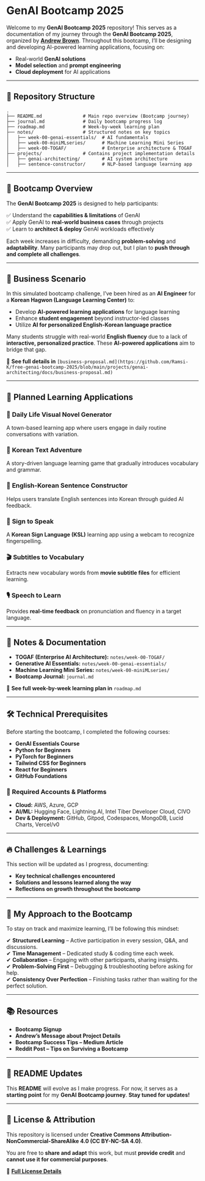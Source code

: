 # GenAI Bootcamp 2025

Welcome to my **GenAI Bootcamp 2025** repository! This serves as a documentation of my journey through the **GenAI Bootcamp 2025**, organized by **[Andrew Brown](https://www.exampro.co/)**. Throughout this bootcamp, I’ll be designing and developing AI-powered learning applications, focusing on:

- Real-world **GenAI solutions**
- **Model selection** and **prompt engineering**
- **Cloud deployment** for AI applications

---

## 📁 Repository Structure
```
.
├── README.md               # Main repo overview (Bootcamp journey)
├── journal.md              # Daily bootcamp progress log
├── roadmap.md              # Week-by-week learning plan
├── notes/                  # Structured notes on key topics
│   ├── week-00-genai-essentials/  # AI fundamentals
│   ├── week-00-miniMLseries/      # Machine Learning Mini Series
│   ├── week-00-TOGAF/             # Enterprise architecture & TOGAF
├── projects/               # Contains project implementation details
│   ├── genai-architecting/        # AI system architecture
│   ├── sentence-constructor/      # NLP-based language learning app
```

---

## 🚀 Bootcamp Overview
The **GenAI Bootcamp 2025** is designed to help participants:

✅ Understand the **capabilities & limitations** of GenAI  
✅ Apply GenAI to **real-world business cases** through projects  
✅ Learn to **architect & deploy** GenAI workloads effectively  

Each week increases in difficulty, demanding **problem-solving** and **adaptability**. Many participants may drop out, but I plan to **push through and complete all challenges**.

---

## 💼 Business Scenario
In this simulated bootcamp challenge, I’ve been hired as an **AI Engineer** for a **Korean Hagwon (Language Learning Center)** to:

- Develop **AI-powered learning applications** for language learning
- Enhance **student engagement** beyond instructor-led classes
- Utilize **AI for personalized English-Korean language practice**

Many students struggle with real-world **English fluency** due to a lack of **interactive, personalized practice**. These **AI-powered applications** aim to bridge that gap.

📌 **See full details in** `[business-proposal.md](https://github.com/Ramsi-K/free-genai-bootcamp-2025/blob/main/projects/genai-architecting/docs/business-proposal.md)`

---

## 📌 Planned Learning Applications
### 🏡 **Daily Life Visual Novel Generator**  
A town-based learning app where users engage in daily routine conversations with variation.

### 📖 **Korean Text Adventure**  
A story-driven language learning game that gradually introduces vocabulary and grammar.

### 📝 **English-Korean Sentence Constructor**  
Helps users translate English sentences into Korean through guided AI feedback.

### 🤟 **Sign to Speak**  
A **Korean Sign Language (KSL)** learning app using a webcam to recognize fingerspelling.

### 🎬 **Subtitles to Vocabulary**  
Extracts new vocabulary words from **movie subtitle files** for efficient learning.

### 🎙 **Speech to Learn**  
Provides **real-time feedback** on pronunciation and fluency in a target language.

---

## 📝 Notes & Documentation
- **TOGAF (Enterprise AI Architecture):** `notes/week-00-TOGAF/`
- **Generative AI Essentials:** `notes/week-00-genai-essentials/`
- **Machine Learning Mini Series:** `notes/week-00-miniMLseries/`
- **Bootcamp Journal:** `journal.md`

📌 **See full week-by-week learning plan in** `roadmap.md`

---

## 🛠 Technical Prerequisites
Before starting the bootcamp, I completed the following courses:

- **GenAI Essentials Course**
- **Python for Beginners**
- **PyTorch for Beginners**
- **Tailwind CSS for Beginners**
- **React for Beginners**
- **GitHub Foundations**

### 🔧 Required Accounts & Platforms
- **Cloud:** AWS, Azure, GCP  
- **AI/ML:** Hugging Face, Lightning.AI, Intel Tiber Developer Cloud, CIVO  
- **Dev & Deployment:** GitHub, Gitpod, Codespaces, MongoDB, Lucid Charts, Vercel/v0  

---

## 🔥 Challenges & Learnings
This section will be updated as I progress, documenting:

- **Key technical challenges encountered**  
- **Solutions and lessons learned along the way**  
- **Reflections on growth throughout the bootcamp**  

---

## 🎯 My Approach to the Bootcamp
To stay on track and maximize learning, I’ll be following this mindset:

✔ **Structured Learning** – Active participation in every session, Q&A, and discussions.  
✔ **Time Management** – Dedicated study & coding time each week.  
✔ **Collaboration** – Engaging with other participants, sharing insights.  
✔ **Problem-Solving First** – Debugging & troubleshooting before asking for help.  
✔ **Consistency Over Perfection** – Finishing tasks rather than waiting for the perfect solution.  

---

## 📚 Resources
- **Bootcamp Signup**
- **Andrew’s Message about Project Details**
- **Bootcamp Success Tips – Medium Article**
- **Reddit Post – Tips on Surviving a Bootcamp**

---

## 📌 README Updates
This **README** will evolve as I make progress. For now, it serves as a **starting point** for my **GenAI Bootcamp journey**. **Stay tuned for updates!**

---

## 📜 License & Attribution
This repository is licensed under **Creative Commons Attribution-NonCommercial-ShareAlike 4.0 (CC BY-NC-SA 4.0)**.

You are free to **share and adapt** this work, but must **provide credit** and **cannot use it for commercial purposes**.

🔗 **[Full License Details](https://creativecommons.org/licenses/by-nc-sa/4.0/)**

